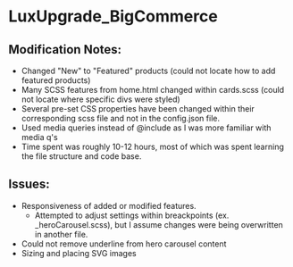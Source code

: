 # LuxUpgrade_BigCommerce


## Modification Notes:
- Changed "New" to "Featured" products (could not locate how to add featured products)
- Many SCSS features from home.html changed within cards.scss (could not locate where specific divs were styled)
- Several pre-set CSS properties have been changed within their corresponding scss file and not in the config.json file. 
- Used media queries instead of @include as I was more familiar with media q's
- Time spent was roughly 10-12 hours, most of which was spent learning the file structure and code base. 


## Issues: 
- Responsiveness of added or modified features. 
  - Attempted to adjust settings within breackpoints (ex. _heroCarousel.scss), but I assume changes were being overwritten in another file. 
- Could not remove underline from hero carousel content
- Sizing and placing SVG images

